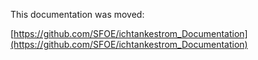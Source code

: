 This documentation was moved:

[https://github.com/SFOE/ichtankestrom_Documentation](https://github.com/SFOE/ichtankestrom_Documentation) 